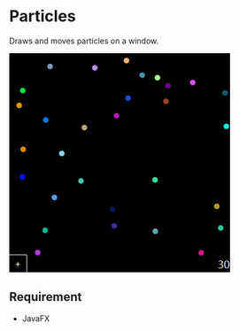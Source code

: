# Particles
Draws and moves particles on a window.

![alt text](https://github.com/AnthonyLedru/particles/blob/master/particles.png)

## Requirement
- JavaFX
